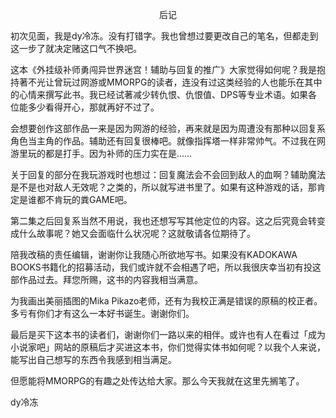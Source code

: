<p align="center">后记</p>

初次见面，我是dy冷冻。没有打错字。我也曾想过要更改自己的笔名，但都走到这一步了就决定赌这口气不换吧。

这本《外挂级补师勇闯异世界迷宫！辅助与回复的推广》大家觉得如何呢？我是抱持著不光让曾玩过网游或MMORPG的读者，连没有过这类经验的人也能乐在其中的心情来撰写此书。我已经试著减少转仇恨、仇恨值、DPS等专业术语。如果各位能多少看得开心，那就再好不过了。

会想要创作这部作品一来是因为网游的经验，再来就是因为周遭没有那种以回复系角色当主角的作品。辅助还有回复很棒吧。就像指挥塔一样非常帅气。不过我在网游里玩的都是打手。因为补师的压力实在是……

关于回复的部分在我玩游戏时也想过：回复魔法会不会回到敌人的血啊？辅助魔法是不是也对敌人无效呢？之类的，所以就写进书里了。如果有这种游戏的话，那肯定是谁都不肯玩的粪GAME吧。

第二集之后回复系当然不用说，我也还想写写其他定位的内容。这之后究竟会转变成什么故事呢？她又会面临什么状况呢？这就敬请各位期待了。

陪我改稿的责任编辑，谢谢你让我随心所欲地写书。如果没有KADOKAWA BOOKS书籍化的招募活动，我们或许就不会相遇了吧，所以我很庆幸当初有投这部作品过去。拜您所赐，这书的内容我相当满意。

为我画出美丽插图的Mika Pikazo老师，还有为我校正满是错误的原稿的校正者。多亏有你们才有这么一本好书诞生。谢谢你们。

最后是买下这本书的读者们，谢谢你们一路以来的相伴。或许也有人在看过「成为小说家吧」网站的原稿后才买进这本书，你们觉得实体书如何呢？以我个人来说，能写出自己想写的东西令我感到相当满足。

但愿能将MMORPG的有趣之处传达给大家。那么今天我就在这里先搁笔了。

dy冷冻

